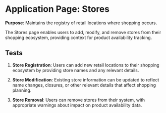 # Application Page: Stores

**Purpose**: Maintains the registry of retail locations where shopping occurs.

The Stores page enables users to add, modify, and remove stores from their shopping ecosystem, providing context for product availability tracking.

## Tests
1. **Store Registration**: Users can add new retail locations to their shopping ecosystem by providing store names and any relevant details.

2. **Store Modification**: Existing store information can be updated to reflect name changes, closures, or other relevant details that affect shopping planning.

3. **Store Removal**: Users can remove stores from their system, with appropriate warnings about impact on product availability data.

